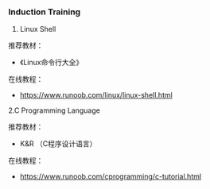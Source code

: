 ### Induction Training

1. Linux Shell

推荐教材：
* 《Linux命令行大全》

在线教程：
* https://www.runoob.com/linux/linux-shell.html

2.C Programming Language

推荐教材：
* K&R （C程序设计语言）

在线教程：
* https://www.runoob.com/cprogramming/c-tutorial.html